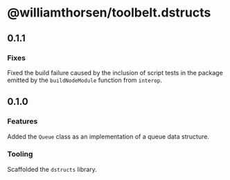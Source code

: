 # @williamthorsen/toolbelt.dstructs

## 0.1.1

### Fixes

Fixed the build failure caused by the inclusion of script tests in the package emitted by the `buildNodeModule` function
from `interop`.

## 0.1.0

### Features

Added the `Queue` class as an implementation of a queue data structure.

### Tooling

Scaffolded the `dstructs` library.
